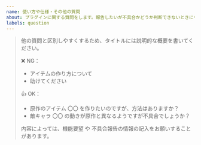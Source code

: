 ```yaml
---
name: 使い方や仕様・その他の質問
about: プラグインに関する質問をします。報告したいが不具合かどうか判断できないときにもご利用ください。
labels: question
---
```


> 他の質問と区別しやすくするため、タイトルには説明的な概要を書いてください。
>
> ❌ NG：
> * アイテムの作り方について
> * 助けてください
>
> 👍 OK：
> * 原作のアイテム 〇〇 を作りたいのですが、方法はありますか？
> * 敵キャラ 〇〇 の動きが原作と異なるようですが不具合でしょうか？
>
> 内容によっては、機能要望 や 不具合報告の情報の記入をお願いすることがあります。

